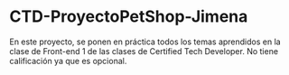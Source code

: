# CTD-ProyectoPetShop-Jimena
En este proyecto, se ponen en práctica todos los temas aprendidos en la clase de Front-end 1 de las clases de Certified Tech Developer. No tiene calificación ya que es opcional.

